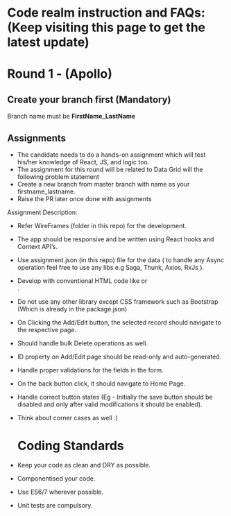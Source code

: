 # Code realm instruction and FAQs: (Keep visiting this page to get the latest update)

# Round 1 - (Apollo)

## Create your branch first (Mandatory)
Branch name must be **FirstName_LastName**

## Assignments

- The candidate needs to do a hands-on assignment which will test his/her knowledge of React, JS, and logic too.
- The assignment for this round will be related to Data Grid will the following problem statement
- Create a new branch from master branch with name as your firstname_lastname.
- Raise the PR later once done with assignments

Assignment Description:
- Refer WireFrames (folder in this repo) for the development.
- The app should be responsive and be written using React hooks and Context API’s.
- Use assignment.json (in this repo) file for the data ( to handle any Async operation feel free to use any libs e.g Saga, Thunk, Axios, RxJs ).
- Develop with conventional HTML code like <table/> or <div>.
- Do not use any other library except CSS framework such as Bootstrap (Which is already in the package.json)
- On Clicking the Add/Edit button, the selected record should navigate to the respective page.
- Should handle bulk Delete operations as well.
- ID property on Add/Edit page should be read-only and auto-generated.
- Handle proper validations for the fields in the form.
- On the back button click, it should navigate to Home Page.
- Handle correct button states (Eg - Initially the save button should be disabled and only after valid modifications it should be enabled).
- Think about corner cases as well :)

  
  
  # Coding Standards
- Keep your code as clean and DRY as possible.
- Componentised your code.
- Use ES6/7 wherever possible.
- Unit tests are compulsory.
